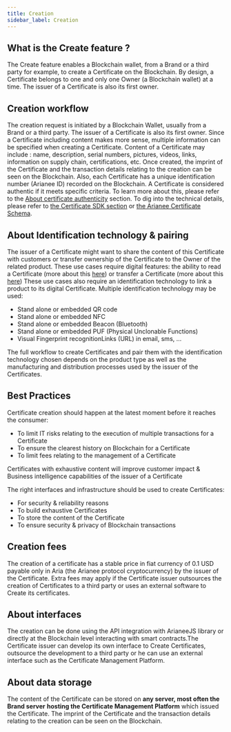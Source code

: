 ```yaml
---
title: Creation
sidebar_label: Creation
---
```


## What is the Create feature ?

The Create feature enables a Blockchain wallet, from a Brand or a third party for example, to create a Certificate on the Blockchain.
By design, a Certificate belongs to one and only one Owner (a Blockchain wallet) at a time. The issuer of a Certificate is also its first owner. 

## Creation workflow

The creation request is initiated by a Blockchain Wallet, usually from a Brand or a third party. The issuer of a Certificate is also its first owner. 
Since a Certificate including content makes more sense, multiple information can be specified when creating a Certificate. Content of a Certificate may include : name, description, serial numbers, pictures, videos, links, information on supply chain, certifications, etc.
Once created, the imprint of the Certificate and the transaction details relating to the creation can be seen on the Blockchain. Also, each Certificate has a unique identification number (Arianee ID) recorded on the Blockchain. 
A Certificate is considered authentic if it meets specific criteria. To learn more about this, please refer to the [About certificate authenticity](https://docs.arianee.org/docs/arianee-decentralized#about-certificate-authenticity) section.
To dig into the technical details, please refer to [the Certificate SDK section](https://docs.arianee.org/docs/arianee-js-certificate) or [the Arianee Certificate Schema](https://docs.arianee.org/docs/ArianeeProductCertificate-i18n).

## About Identification technology & pairing 

The issuer of a Certificate might want to share the content of this Certificate with customers or transfer ownership of the Certificate to the Owner of the related product.
These use cases require digital features: the ability to read a Certificate (more about this [here](../docs/arianee-proof-of-ownership)) or transfer a Certificate (more about this [here](../docs/arianee-transfer)) 
These use cases also require an identification technology to link a product to its digital Certificate. Multiple identification technology may be used:

- Stand alone or embedded QR code
- Stand alone or embedded NFC 
- Stand alone or embedded Beacon (Bluetooth) 
- Stand alone or embedded PUF (Physical Unclonable Functions)
- Visual Fingerprint recognitionLinks (URL) in email, sms, …

The full workflow to create Certificates and pair them with the identification technology chosen depends on the product type as well as the manufacturing and distribution processes used by the issuer of the Certificates.

## Best Practices

Certificate creation should happen at the latest moment before it reaches the consumer: 

- To limit IT risks relating to the execution of multiple transactions for a Certificate
- To ensure the clearest history on Blockchain for a Certificate
- To limit fees relating to the management of a Certificate

Certificates with exhaustive content will improve customer impact & Business intelligence capabilities of the issuer of a Certificate

The right interfaces and infrastructure should be used to create Certificates:

- For security & reliability reasons
- To build exhaustive Certificates
- To store the content of the Certificate
- To ensure security & privacy of Blockchain transactions

## Creation fees

The creation of a certificate has a stable price in fiat currency of 0.1 USD payable only in Aria (the Arianee protocol cryptocurrency) by the issuer of the Certificate.
Extra fees may apply if the Certificate issuer outsources the creation of Certificates to a third party or uses an external software to Create its certificates.

## About interfaces

The creation can be done using the API integration with ArianeeJS library or directly at the Blockchain level interacting with smart contracts.The Certificate issuer can develop its own interface to Create Certificates, outsource the development to a third party or he can use an external interface such as the Certificate Management Platform.

## About data storage

The content of the Certificate can be stored on **any server, most often the Brand server** **hosting the Certificate Management Platform** which issued the Certificate. 
The imprint of the Certificate and the transaction details relating to the creation can be seen on the Blockchain. 

